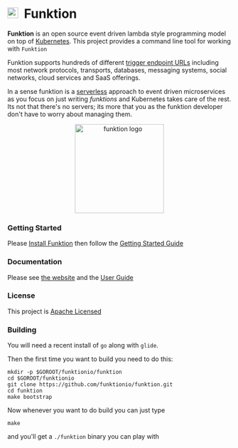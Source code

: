 # <img src="https://raw.githubusercontent.com/funktionio/funktion-connectors/master/docs/images/icon.png" width="24" height="24"/>&nbsp; Funktion

**Funktion** is an open source event driven lambda style programming model on top of [Kubernetes](http://kubernetes.io). This project provides a command line tool for working with `Funktion`

Funktion supports hundreds of different [trigger endpoint URLs](http://camel.apache.org/components.html) including most network protocols, transports, databases, messaging systems, social networks, cloud services and SaaS offerings.

In a sense funktion is a [serverless](https://www.quora.com/What-is-Serverless-Computing) approach to event driven microservices as you focus on just writing _funktions_ and Kubernetes takes care of the rest. Its not that there's no servers; its more that you as the funktion developer don't have to worry about managing them.

<p align="center">
  <a href="http://fabric8.io/">
  	<img src="https://raw.githubusercontent.com/funktionio/funktion-connectors/master/docs/images/icon.png" alt="funktion logo" width="200" height="200"/>
  </a>
</p>


### Getting Started

Please [Install Funktion](https://funktion.fabric8.io/docs/#install) then follow the [Getting Started Guide](https://funktion.fabric8.io/docs/#get-started) 

### Documentation

Please see [the website](https://funktion.fabric8.io/) and the [User Guide](https://funktion.fabric8.io/docs/) 


### License

This project is [Apache Licensed](license.md)

### Building

You will need a recent install of `go` along with `glide`.

Then the first time you want to build you need to do this:

```
mkdir -p $GOROOT/funktionio/funktion
cd $GOROOT/funktionio
git clone https://github.com/funktionio/funktion.git
cd funktion
make bootstrap
```

Now whenever you want to do build you can just type

```
make
```

and you'll get a `./funktion` binary you can play with
